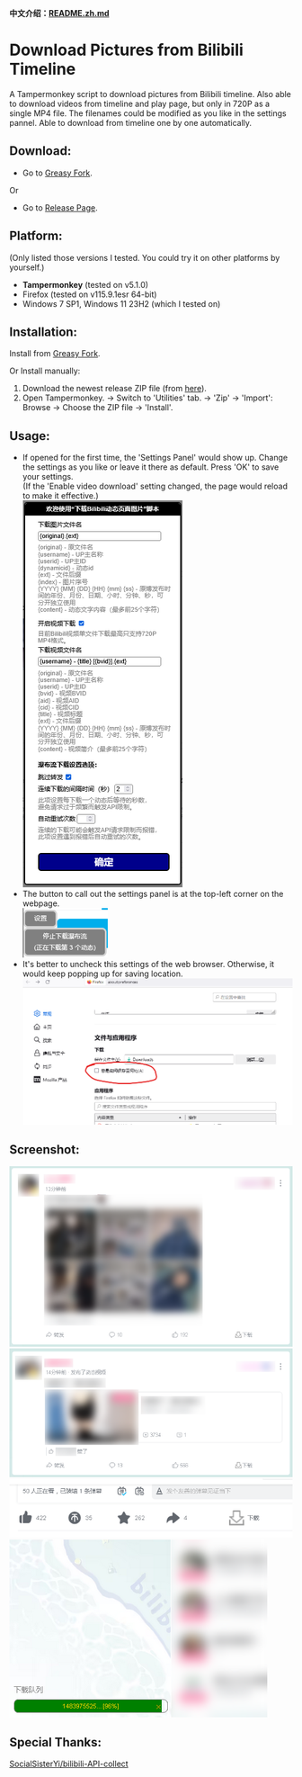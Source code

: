 **中文介绍：[README.zh.md](README.zh.md)**

# Download Pictures from Bilibili Timeline
A Tampermonkey script to download pictures from Bilibili timeline. Also able to download videos from timeline and play page, but only in 720P as a single MP4 file.
The filenames could be modified as you like in the settings pannel.
Able to download from timeline one by one automatically.

## Download:
- Go to [Greasy Fork](https://greasyfork.org/zh-CN/scripts/421885).

Or
- Go to [Release Page](https://github.com/owendswang/Download-Pictures-from-Bilibili-Timeline/releases).

## Platform:
(Only listed those versions I tested. You could try it on other platforms by yourself.)
- **Tampermonkey** (tested on v5.1.0)
- Firefox (tested on v115.9.1esr 64-bit)
- Windows 7 SP1, Windows 11 23H2 (which I tested on)

## Installation:
Install from [Greasy Fork](https://greasyfork.org/zh-CN/scripts/421885).

Or Install manually:
1. Download the newest release ZIP file (from [here](https://github.com/owendswang/Download-Pictures-from-Bilibili-Timeline/releases)).
2. Open Tampermonkey. -> Switch to 'Utilities' tab. -> 'Zip' -> 'Import': Browse -> Choose the ZIP file -> 'Install'.

## Usage:
- If opened for the first time, the 'Settings Panel' would show up. Change the settings as you like or leave it there as default. Press 'OK' to save your settings.  
  (If the 'Enable video download' setting changed, the page would reload to make it effective.)  
![Screenshot](res/1.PNG?raw=true)
- The button to call out the settings panel is at the top-left corner on the webpage.  
![Screenshot](res/2.PNG?raw=true)
- It's better to uncheck this settings of the web browser. Otherwise, it would keep popping up for saving location.  
![Screenshot](res/7.png?raw=true)

## Screenshot:
![Screenshot](res/4.png?raw=true)  
![Screenshot](res/3.png?raw=true)  
![Screenshot](res/5.PNG?raw=true)  
![Screenshot](res/6.png?raw=true)  

## Special Thanks:
[SocialSisterYi/bilibili-API-collect](https://github.com/SocialSisterYi/bilibili-API-collect)
